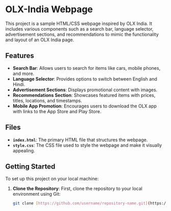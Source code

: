 # OLX-India Webpage

This project is a sample HTML/CSS webpage inspired by OLX India. It includes various components such as a search bar, language selector, advertisement sections, and recommendations to mimic the functionality and layout of an OLX India page.

## Features

- **Search Bar**: Allows users to search for items like cars, mobile phones, and more.
- **Language Selector**: Provides options to switch between English and Hindi.
- **Advertisement Sections**: Displays promotional content with images.
- **Recommendations Section**: Showcases featured items with prices, titles, locations, and timestamps.
- **Mobile App Promotion**: Encourages users to download the OLX app with links to the App Store and Play Store.

## Files

- **`index.html`**: The primary HTML file that structures the webpage.
- **`style.css`**: The CSS file used to style the webpage and make it visually appealing.

## Getting Started

To set up this project on your local machine:

1. **Clone the Repository**:
   First, clone the repository to your local environment using Git:
   ```bash
   git clone [https://github.com/username/repository-name.git](https://nitish6407.github.io/OLX-UI-PROJECT/)
